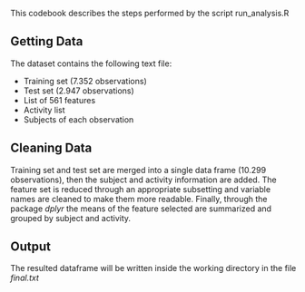 This codebook describes the steps performed by the script run_analysis.R

## Getting Data

The dataset contains the following text file:
- Training set (7.352 observations)
- Test set (2.947 observations)
- List of 561 features 
- Activity list
- Subjects of each observation

## Cleaning Data

Training set and test set are merged into a single data frame (10.299 observations), then the subject and activity information are added. 
The feature set is reduced through an appropriate subsetting and variable names are cleaned to make them more readable.
Finally, through the package *dplyr* the means of the feature selected are summarized and grouped by subject and activity.

## Output

The resulted dataframe will be written inside the working directory in the file *final.txt*
